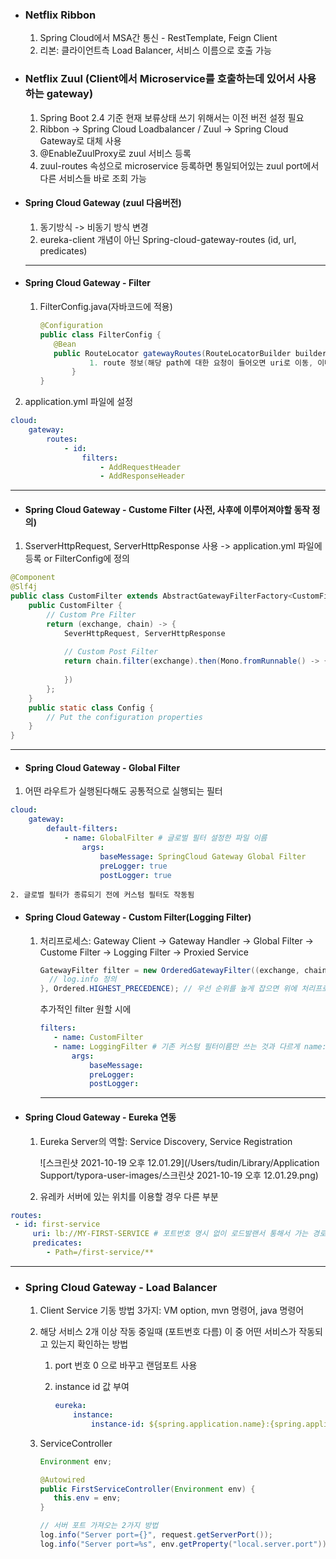 - ### Netflix Ribbon

  1. Spring Cloud에서 MSA간 통신 - RestTemplate, Feign Client
  2. 리본: 클라이언트측 Load Balancer, 서비스 이름으로 호출 가능

- ### Netflix Zuul (Client에서 Microservice를 호출하는데 있어서 사용하는 gateway)

  1. Spring Boot 2.4 기준 현재 보류상태 쓰기 위해서는 이전 버전 설정 필요
  2. Ribbon -> Spring Cloud Loadbalancer / Zuul -> Spring Cloud Gateway로 대체 사용
  3. @EnableZuulProxy로 zuul 서비스 등록
  4. zuul-routes 속성으로 microservice 등록하면 통일되어있는 zuul port에서 다른 서비스들 바로 조회 가능

- #### Spring Cloud Gateway (zuul 다음버전)

  1. 동기방식 -> 비동기 방식 변경
  2. eureka-client 개념이 아닌 Spring-cloud-gateway-routes (id, url, predicates)

  ------

  

- #### Spring Cloud Gateway - Filter

  1. FilterConfig.java(자바코드에 적용)

     ```java
     @Configuration
     public class FilterConfig {
     	@Bean
     	public RouteLocator gatewayRoutes(RouteLocatorBuilder builder) 		{ 
     			1. route 정보(해당 path에 대한 요청이 들어오면 uri로 이동, 이때 필터를 적용하겠다 addRequestHeader / addResponseHeader)
     		}
     }
     ```

     

2. application.yml 파일에 설정

```yml
cloud:
	gateway:
		routes:
			- id:
				filters:
					- AddRequestHeader
					- AddResponseHeader
```

------



- #### Spring Cloud Gateway - Custome Filter (사전, 사후에 이루어져야할 동작 정의)

1. SserverHttpRequest, ServerHttpResponse 사용 -> application.yml 파일에 등록 or FilterConfig에 정의

```java
@Component
@Slf4j
public class CustomFilter extends AbstractGatewayFilterFactory<CustomFilter, Config> {
	public CustomFilter {
		// Custom Pre Filter
		return (exchange, chain) -> {
			SeverHttpRequest, ServerHttpResponse
			
			// Custom Post Filter
			return chain.filter(exchange).then(Mono.fromRunnable() -> {
				
			})
		};
	}
	public static class Config {
		// Put the configuration properties
	}
}
```

------



- #### Spring Cloud Gateway - Global Filter

1. 어떤 라우트가 실행된다해도 공통적으로 실행되는 필터

```yml
cloud:
	gateway:
		default-filters:
			- name: GlobalFilter # 글로벌 필터 설정한 파일 이름
				args:
					baseMessage: SpringCloud Gateway Global Filter
					preLogger: true
					postLogger: true
```

 	2. 글로벌 필터가 종류되기 전에 커스텀 필터도 작동됨

- #### Spring Cloud Gateway - Custom Filter(Logging Filter)

  1. 처리프로세스: Gateway Client -> Gateway Handler -> Global Filter -> Custome Filter -> Logging Filter -> Proxied Service

     ```java
     GatewayFilter filter = new OrderedGatewayFilter((exchange, chain) -> {
       // log.info 정의
     }, Ordered.HIGHEST_PRECEDENCE); // 우선 순위를 높게 잡으면 위에 처리프로세스와 다르게 우선적으로 수행된다
     ```

     추가적인 filter 원할 시에

     ```yml
     filters:
     	- name: CustomFilter
     	- name: LoggingFilter # 기존 커스텀 필터이름만 쓰는 것과 다르게 name: 이름 추가 필요
     		args:
     			baseMessage:
     			preLogger:
     			postLogger:
     ```

     ------

     

- #### Spring Cloud Gateway - Eureka 연동

  1. Eureka Server의 역할: Service Discovery, Service Registration

     ![스크린샷 2021-10-19 오후 12.01.29](/Users/tudin/Library/Application Support/typora-user-images/스크린샷 2021-10-19 오후 12.01.29.png)

  2. 유레카 서버에 있는 위치를 이용할 경우 다른 부분

```yml
routes:
 - id: first-service
 	 uri: lb://MY-FIRST-SERVICE # 포트번호 명시 없이 로드발랜서 통해서 가는 경로로 바꿔줘야함
 	 predicates:
 	 	- Path=/first-service/**
```

------



- ### Spring Cloud Gateway - Load Balancer

  1. Client Service 기동 방법 3가지: VM option, mvn 명령어, java 명령어

  2. 해당 서비스 2개 이상 작동 중일때 (포트번호 다름) 이 중 어떤 서비스가 작동되고 있는지 확인하는 방법

     1. port 번호 0 으로 바꾸고 랜덤포트 사용

     2. instance id 값 부여

        ```yml
        eureka:
        	instance:
        		instance-id: ${spring.application.name}:{spring.application.instance_id:${random.value}}
        ```

        

  3. ServiceController

     ```java
     Environment env;
     
     @Autowired
     public FirstServiceController(Environment env) {
     	this.env = env;
     }
     
     // 서버 포트 가져오는 2가지 방법
     log.info("Server port={}", request.getServerPort());
     log.info("Server port=%s", env.getProperty("local.server.port"));
     
     ```

     
